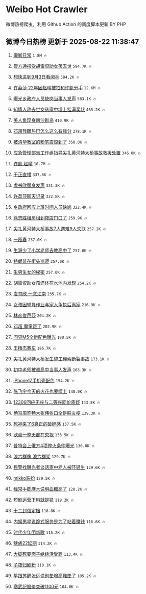 # Weibo Hot Crawler 



微博热榜爬虫，利用 Github Action 的调度脚本更新 BY PHP 


## 微博今日热榜 更新于 2025-08-22 11:38:47 
1. [卿卿日常](https://s.weibo.com/weibo?q=%E5%8D%BF%E5%8D%BF%E6%97%A5%E5%B8%B8&t=31&band_rank=1&Refer=top) `1.8M 🔥` 

1. [警方通报受胡雷资助女孩去世](https://s.weibo.com/weibo?q=%23%E8%AD%A6%E6%96%B9%E9%80%9A%E6%8A%A5%E5%8F%97%E8%83%A1%E9%9B%B7%E8%B5%84%E5%8A%A9%E5%A5%B3%E5%AD%A9%E5%8E%BB%E4%B8%96%23&t=31&band_rank=2&Refer=top) `594.7K 🔥` 

1. [想快进到9月3日看阅兵](https://s.weibo.com/weibo?q=%23%E6%83%B3%E5%BF%AB%E8%BF%9B%E5%88%B09%E6%9C%883%E6%97%A5%E7%9C%8B%E9%98%85%E5%85%B5%23&t=31&band_rank=3&Refer=top) `584.2K 🔥` 

1. [许荔莎 22年因赵晴被拍和许凯分手](https://s.weibo.com/weibo?q=%E8%AE%B8%E8%8D%94%E8%8E%8E%2022%E5%B9%B4%E5%9B%A0%E8%B5%B5%E6%99%B4%E8%A2%AB%E6%8B%8D%E5%92%8C%E8%AE%B8%E5%87%AF%E5%88%86%E6%89%8B&t=31&band_rank=4&Refer=top) `12.6M 🔥` 

1. [曝光乡政府人员缺岗当事人发声](https://s.weibo.com/weibo?q=%23%E6%9B%9D%E5%85%89%E4%B9%A1%E6%94%BF%E5%BA%9C%E4%BA%BA%E5%91%98%E7%BC%BA%E5%B2%97%E5%BD%93%E4%BA%8B%E4%BA%BA%E5%8F%91%E5%A3%B0%23&t=31&band_rank=5&Refer=top) `583.1K 🔥` 

1. [知情人称去世女孩家中墙上挂满奖状](https://s.weibo.com/weibo?q=%23%E7%9F%A5%E6%83%85%E4%BA%BA%E7%A7%B0%E5%8E%BB%E4%B8%96%E5%A5%B3%E5%AD%A9%E5%AE%B6%E4%B8%AD%E5%A2%99%E4%B8%8A%E6%8C%82%E6%BB%A1%E5%A5%96%E7%8A%B6%23&t=31&band_rank=6&Refer=top) `465.2K 🔥` 

1. [美人鱼现身南沙群岛](https://s.weibo.com/weibo?q=%23%E7%BE%8E%E4%BA%BA%E9%B1%BC%E7%8E%B0%E8%BA%AB%E5%8D%97%E6%B2%99%E7%BE%A4%E5%B2%9B%23&t=31&band_rank=7&Refer=top) `410.9K 🔥` 

1. [邓超我跟热巴怎么这么有缘分](https://s.weibo.com/weibo?q=%E9%82%93%E8%B6%85%E6%88%91%E8%B7%9F%E7%83%AD%E5%B7%B4%E6%80%8E%E4%B9%88%E8%BF%99%E4%B9%88%E6%9C%89%E7%BC%98%E5%88%86&t=31&band_rank=8&Refer=top) `378.1K 🔥` 

1. [被清华教室的粉笔震惊到了](https://s.weibo.com/weibo?q=%E8%A2%AB%E6%B8%85%E5%8D%8E%E6%95%99%E5%AE%A4%E7%9A%84%E7%B2%89%E7%AC%94%E9%9C%87%E6%83%8A%E5%88%B0%E4%BA%86&t=31&band_rank=9&Refer=top) `350.0K 🔥` 

1. [应急管理部派工作组指导尖扎黄河特大桥事故救援处置](https://s.weibo.com/weibo?q=%23%E5%BA%94%E6%80%A5%E7%AE%A1%E7%90%86%E9%83%A8%E6%B4%BE%E5%B7%A5%E4%BD%9C%E7%BB%84%E6%8C%87%E5%AF%BC%E5%B0%96%E6%89%8E%E9%BB%84%E6%B2%B3%E7%89%B9%E5%A4%A7%E6%A1%A5%E4%BA%8B%E6%95%85%E6%95%91%E6%8F%B4%E5%A4%84%E7%BD%AE%23&t=31&band_rank=10&Refer=top) `346.0K 🔥` 

1. [许凯 赵晴](https://s.weibo.com/weibo?q=%E8%AE%B8%E5%87%AF%20%E8%B5%B5%E6%99%B4&t=31&band_rank=11&Refer=top) `10.7M 🔥` 

1. [于正直播](https://s.weibo.com/weibo?q=%E4%BA%8E%E6%AD%A3%E7%9B%B4%E6%92%AD&t=31&band_rank=12&Refer=top) `337.6K 🔥` 

1. [虞书欣替身发声](https://s.weibo.com/weibo?q=%23%E8%99%9E%E4%B9%A6%E6%AC%A3%E6%9B%BF%E8%BA%AB%E5%8F%91%E5%A3%B0%23&t=31&band_rank=13&Refer=top) `331.3K 🔥` 

1. [许荔莎聊天记录](https://s.weibo.com/weibo?q=%23%E8%AE%B8%E8%8D%94%E8%8E%8E%E8%81%8A%E5%A4%A9%E8%AE%B0%E5%BD%95%23&t=31&band_rank=14&Refer=top) `322.8K 🔥` 

1. [乡政府回应上班时间人员缺岗](https://s.weibo.com/weibo?q=%23%E4%B9%A1%E6%94%BF%E5%BA%9C%E5%9B%9E%E5%BA%94%E4%B8%8A%E7%8F%AD%E6%97%B6%E9%97%B4%E4%BA%BA%E5%91%98%E7%BC%BA%E5%B2%97%23&t=31&band_rank=15&Refer=top) `322.4K 🔥` 

1. [徐志胜租房租到夜店门口了](https://s.weibo.com/weibo?q=%E5%BE%90%E5%BF%97%E8%83%9C%E7%A7%9F%E6%88%BF%E7%A7%9F%E5%88%B0%E5%A4%9C%E5%BA%97%E9%97%A8%E5%8F%A3%E4%BA%86&t=31&band_rank=16&Refer=top) `259.9K 🔥` 

1. [尖扎黄河特大桥事故7人遇难9人失联](https://s.weibo.com/weibo?q=%23%E5%B0%96%E6%89%8E%E9%BB%84%E6%B2%B3%E7%89%B9%E5%A4%A7%E6%A1%A5%E4%BA%8B%E6%95%857%E4%BA%BA%E9%81%87%E9%9A%BE9%E4%BA%BA%E5%A4%B1%E8%81%94%23&t=31&band_rank=17&Refer=top) `257.2K 🔥` 

1. [一瓯春](https://s.weibo.com/weibo?q=%E4%B8%80%E7%93%AF%E6%98%A5&t=31&band_rank=18&Refer=top) `257.0K 🔥` 

1. [生源少了小学老师去教高中了](https://s.weibo.com/weibo?q=%23%E7%94%9F%E6%BA%90%E5%B0%91%E4%BA%86%E5%B0%8F%E5%AD%A6%E8%80%81%E5%B8%88%E5%8E%BB%E6%95%99%E9%AB%98%E4%B8%AD%E4%BA%86%23&t=31&band_rank=19&Refer=top) `257.0K 🔥` 

1. [特朗普在街头巡逻](https://s.weibo.com/weibo?q=%23%E7%89%B9%E6%9C%97%E6%99%AE%E5%9C%A8%E8%A1%97%E5%A4%B4%E5%B7%A1%E9%80%BB%23&t=31&band_rank=20&Refer=top) `257.0K 🔥` 

1. [生男生女的秘密](https://s.weibo.com/weibo?q=%E7%94%9F%E7%94%B7%E7%94%9F%E5%A5%B3%E7%9A%84%E7%A7%98%E5%AF%86&t=31&band_rank=21&Refer=top) `257.0K 🔥` 

1. [胡雷资助女孩遗体在水池内发现](https://s.weibo.com/weibo?q=%23%E8%83%A1%E9%9B%B7%E8%B5%84%E5%8A%A9%E5%A5%B3%E5%AD%A9%E9%81%97%E4%BD%93%E5%9C%A8%E6%B0%B4%E6%B1%A0%E5%86%85%E5%8F%91%E7%8E%B0%23&t=31&band_rank=22&Refer=top) `254.2K 🔥` 

1. [虞书欣 一念江南](https://s.weibo.com/weibo?q=%E8%99%9E%E4%B9%A6%E6%AC%A3%20%E4%B8%80%E5%BF%B5%E6%B1%9F%E5%8D%97&t=31&band_rank=23&Refer=top) `235.7K 🔥` 

1. [女孩因辅导作业与家人争执后离家](https://s.weibo.com/weibo?q=%23%E5%A5%B3%E5%AD%A9%E5%9B%A0%E8%BE%85%E5%AF%BC%E4%BD%9C%E4%B8%9A%E4%B8%8E%E5%AE%B6%E4%BA%BA%E4%BA%89%E6%89%A7%E5%90%8E%E7%A6%BB%E5%AE%B6%23&t=31&band_rank=24&Refer=top) `216.9K 🔥` 

1. [林彦俊芭莎](https://s.weibo.com/weibo?q=%E6%9E%97%E5%BD%A6%E4%BF%8A%E8%8A%AD%E8%8E%8E&t=31&band_rank=25&Refer=top) `204.2K 🔥` 

1. [邓超 魔童饿了](https://s.weibo.com/weibo?q=%E9%82%93%E8%B6%85%20%E9%AD%94%E7%AB%A5%E9%A5%BF%E4%BA%86&t=31&band_rank=26&Refer=top) `202.9K 🔥` 

1. [问界M5全新配色曝光](https://s.weibo.com/weibo?q=%23%E9%97%AE%E7%95%8CM5%E5%85%A8%E6%96%B0%E9%85%8D%E8%89%B2%E6%9B%9D%E5%85%89%23&t=31&band_rank=27&Refer=top) `190.5K 🔥` 

1. [王橹杰赛车](https://s.weibo.com/weibo?q=%23%E7%8E%8B%E6%A9%B9%E6%9D%B0%E8%B5%9B%E8%BD%A6%23&t=31&band_rank=28&Refer=top) `186.7K 🔥` 

1. [尖扎黄河特大桥发生施工绳索断裂事故](https://s.weibo.com/weibo?q=%23%E5%B0%96%E6%89%8E%E9%BB%84%E6%B2%B3%E7%89%B9%E5%A4%A7%E6%A1%A5%E5%8F%91%E7%94%9F%E6%96%BD%E5%B7%A5%E7%BB%B3%E7%B4%A2%E6%96%AD%E8%A3%82%E4%BA%8B%E6%95%85%23&t=31&band_rank=29&Refer=top) `173.1K 🔥` 

1. [初中老师被调高中当事人发声](https://s.weibo.com/weibo?q=%23%E5%88%9D%E4%B8%AD%E8%80%81%E5%B8%88%E8%A2%AB%E8%B0%83%E9%AB%98%E4%B8%AD%E5%BD%93%E4%BA%8B%E4%BA%BA%E5%8F%91%E5%A3%B0%23&t=31&band_rank=30&Refer=top) `163.3K 🔥` 

1. [iPhone17手机壳配色](https://s.weibo.com/weibo?q=%23iPhone17%E6%89%8B%E6%9C%BA%E5%A3%B3%E9%85%8D%E8%89%B2%23&t=31&band_rank=31&Refer=top) `154.2K 🔥` 

1. [陈飞宇今天的火花也要续上](https://s.weibo.com/weibo?q=%23%E9%99%88%E9%A3%9E%E5%AE%87%E4%BB%8A%E5%A4%A9%E7%9A%84%E7%81%AB%E8%8A%B1%E4%B9%9F%E8%A6%81%E7%BB%AD%E4%B8%8A%23&t=31&band_rank=32&Refer=top) `148.0K 🔥` 

1. [12306回应无座与二等座同价质疑](https://s.weibo.com/weibo?q=%2312306%E5%9B%9E%E5%BA%94%E6%97%A0%E5%BA%A7%E4%B8%8E%E4%BA%8C%E7%AD%89%E5%BA%A7%E5%90%8C%E4%BB%B7%E8%B4%A8%E7%96%91%23&t=31&band_rank=33&Refer=top) `143.8K 🔥` 

1. [杨幂周笔畅大张伟张口全是脱友梗](https://s.weibo.com/weibo?q=%E6%9D%A8%E5%B9%82%E5%91%A8%E7%AC%94%E7%95%85%E5%A4%A7%E5%BC%A0%E4%BC%9F%E5%BC%A0%E5%8F%A3%E5%85%A8%E6%98%AF%E8%84%B1%E5%8F%8B%E6%A2%97&t=31&band_rank=34&Refer=top) `139.3K 🔥` 

1. [死神来了6真正的破碎感](https://s.weibo.com/weibo?q=%E6%AD%BB%E7%A5%9E%E6%9D%A5%E4%BA%866%E7%9C%9F%E6%AD%A3%E7%9A%84%E7%A0%B4%E7%A2%8E%E6%84%9F&t=31&band_rank=35&Refer=top) `137.5K 🔥` 

1. [欧豪一整天都在央视](https://s.weibo.com/weibo?q=%E6%AC%A7%E8%B1%AA%E4%B8%80%E6%95%B4%E5%A4%A9%E9%83%BD%E5%9C%A8%E5%A4%AE%E8%A7%86&t=31&band_rank=36&Refer=top) `133.5K 🔥` 

1. [普特会上俄方4项停火条件曝光](https://s.weibo.com/weibo?q=%23%E6%99%AE%E7%89%B9%E4%BC%9A%E4%B8%8A%E4%BF%84%E6%96%B94%E9%A1%B9%E5%81%9C%E7%81%AB%E6%9D%A1%E4%BB%B6%E6%9B%9D%E5%85%89%23&t=31&band_rank=37&Refer=top) `130.0K 🔥` 

1. [浪六群像 浪六群架](https://s.weibo.com/weibo?q=%E6%B5%AA%E5%85%AD%E7%BE%A4%E5%83%8F%20%E6%B5%AA%E5%85%AD%E7%BE%A4%E6%9E%B6&t=31&band_rank=38&Refer=top) `129.7K 🔥` 

1. [民警找曝光者谈话家中老人被吓轻生](https://s.weibo.com/weibo?q=%23%E6%B0%91%E8%AD%A6%E6%89%BE%E6%9B%9D%E5%85%89%E8%80%85%E8%B0%88%E8%AF%9D%E5%AE%B6%E4%B8%AD%E8%80%81%E4%BA%BA%E8%A2%AB%E5%90%93%E8%BD%BB%E7%94%9F%23&t=31&band_rank=39&Refer=top) `129.6K 🔥` 

1. [mikko装扮](https://s.weibo.com/weibo?q=mikko%E8%A3%85%E6%89%AE&t=31&band_rank=40&Refer=top) `129.5K 🔥` 

1. [经常手脚麻木说明血糖高了](https://s.weibo.com/weibo?q=%23%E7%BB%8F%E5%B8%B8%E6%89%8B%E8%84%9A%E9%BA%BB%E6%9C%A8%E8%AF%B4%E6%98%8E%E8%A1%80%E7%B3%96%E9%AB%98%E4%BA%86%23&t=31&band_rank=41&Refer=top) `128.2K 🔥` 

1. [短剧运营下料就是猛](https://s.weibo.com/weibo?q=%E7%9F%AD%E5%89%A7%E8%BF%90%E8%90%A5%E4%B8%8B%E6%96%99%E5%B0%B1%E6%98%AF%E7%8C%9B&t=31&band_rank=42&Refer=top) `119.2K 🔥` 

1. [十二封信定档](https://s.weibo.com/weibo?q=%23%E5%8D%81%E4%BA%8C%E5%B0%81%E4%BF%A1%E5%AE%9A%E6%A1%A3%23&t=31&band_rank=43&Refer=top) `118.8K 🔥` 

1. [内娱男星说跪式服务是为了站着赚钱](https://s.weibo.com/weibo?q=%E5%86%85%E5%A8%B1%E7%94%B7%E6%98%9F%E8%AF%B4%E8%B7%AA%E5%BC%8F%E6%9C%8D%E5%8A%A1%E6%98%AF%E4%B8%BA%E4%BA%86%E7%AB%99%E7%9D%80%E8%B5%9A%E9%92%B1&t=31&band_rank=44&Refer=top) `116.6K 🔥` 

1. [时代少年团新歌](https://s.weibo.com/weibo?q=%E6%97%B6%E4%BB%A3%E5%B0%91%E5%B9%B4%E5%9B%A2%E6%96%B0%E6%AD%8C&t=31&band_rank=45&Refer=top) `115.2K 🔥` 

1. [魅族22延期](https://s.weibo.com/weibo?q=%E9%AD%85%E6%97%8F22%E5%BB%B6%E6%9C%9F&t=31&band_rank=46&Refer=top) `114.2K 🔥` 

1. [大脚死要面子绣绣活受罪](https://s.weibo.com/weibo?q=%23%E5%A4%A7%E8%84%9A%E6%AD%BB%E8%A6%81%E9%9D%A2%E5%AD%90%E7%BB%A3%E7%BB%A3%E6%B4%BB%E5%8F%97%E7%BD%AA%23&t=31&band_rank=47&Refer=top) `113.4K 🔥` 

1. [子夜归剧粉](https://s.weibo.com/weibo?q=%23%E5%AD%90%E5%A4%9C%E5%BD%92%E5%89%A7%E7%B2%89%23&t=31&band_rank=48&Refer=top) `110.1K 🔥` 

1. [早跟苏醒张远说别垫增高鞋垫了](https://s.weibo.com/weibo?q=%E6%97%A9%E8%B7%9F%E8%8B%8F%E9%86%92%E5%BC%A0%E8%BF%9C%E8%AF%B4%E5%88%AB%E5%9E%AB%E5%A2%9E%E9%AB%98%E9%9E%8B%E5%9E%AB%E4%BA%86&t=31&band_rank=49&Refer=top) `105.2K 🔥` 

1. [寒武纪股价突破1100元](https://s.weibo.com/weibo?q=%23%E5%AF%92%E6%AD%A6%E7%BA%AA%E8%82%A1%E4%BB%B7%E7%AA%81%E7%A0%B41100%E5%85%83%23&t=31&band_rank=50&Refer=top) `104.0K 🔥` 

